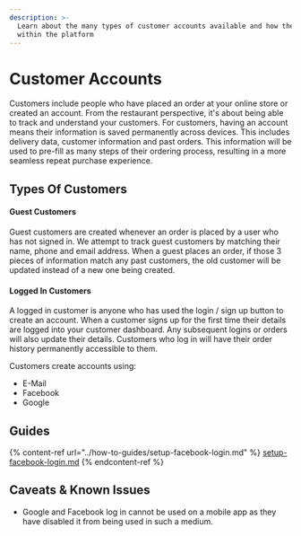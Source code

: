 ```yaml
---
description: >-
  Learn about the many types of customer accounts available and how they work
  within the platform
---
```


# Customer Accounts

Customers include people who have placed an order at your online store or created an account. From the restaurant perspective, it's about being able to track and understand your customers. For customers, having an account means their information is saved permanently across devices. This includes delivery data, customer information and past orders. This information will be used to pre-fill as many steps of their ordering process, resulting in a more seamless repeat purchase experience.

## Types Of Customers

#### Guest Customers

Guest customers are created whenever an order is placed by a user who has not signed in. We attempt to track guest customers by matching their name, phone and email address. When a guest places an order, if those 3 pieces of information match any past customers, the old customer will be updated instead of a new one being created.

#### Logged In Customers

A logged in customer is anyone who has used the login / sign up button to create an account. When a customer signs up for the first time their details are logged into your customer dashboard. Any subsequent logins or orders will also update their details. Customers who log in will have their order history permanently accessible to them.

Customers create accounts using:

* E-Mail
* Facebook&#x20;
* Google

## Guides

{% content-ref url="../how-to-guides/setup-facebook-login.md" %}
[setup-facebook-login.md](../how-to-guides/setup-facebook-login.md)
{% endcontent-ref %}

## Caveats & Known Issues

* Google and Facebook log in cannot be used on a mobile app as they have disabled it from being used in such a medium.

